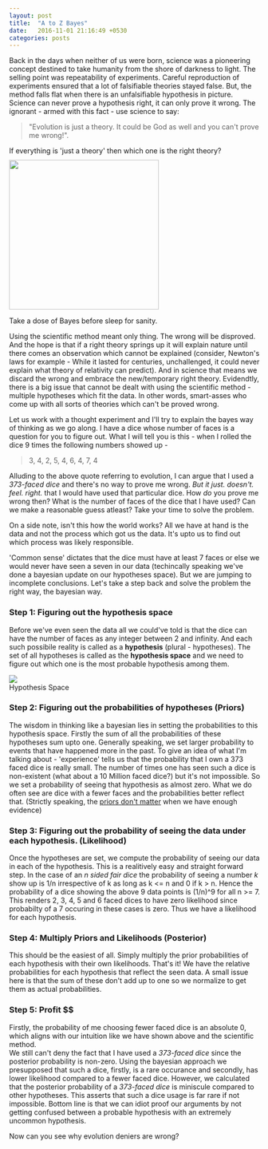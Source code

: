 ```yaml
---
layout: post
title:  "A to Z Bayes"
date:   2016-11-01 21:16:49 +0530
categories: posts
---
```


Back in the days when neither of us were born, science was a pioneering concept destined to take humanity from the shore of darkness to light. The selling point was repeatability of experiments. Careful reproduction of experiments ensured that a lot of falsifiable theories stayed false. But, the method falls flat when there is an unfalsifiable hypothesis in picture. Science can never prove a hypothesis right, it can only prove it wrong. The ignorant - armed with this fact - use science to say:

> "Evolution is just a theory. It could be God as well and you can't prove me wrong!".  

If everything is 'just a theory' then which one is the right theory?
<img src = 'https://upload.wikimedia.org/wikipedia/commons/thumb/5/54/Bayes_sig.svg/800px-Bayes_sig.svg.png' width="300px" style="margin-top: 10px">
<div class = 'caption'>Take a dose of Bayes before sleep for sanity.</div>

<!--more-->

Using the scientific method meant only thing. The wrong will be disproved. And the hope is that if a right theory springs up it will explain nature until there comes an observation which cannot be explained (consider, Newton's laws for example - While it lasted for centuries, unchallenged, it could never explain what theory of relativity can predict). And in science that means we discard the wrong and embrace the new/temporary right theory. Evidendtly, there is a big  issue that cannot be dealt with using the scientific method - multiple hypotheses which fit the data. In other words, smart-asses who come up with all sorts of theories which can't be proved wrong.

Let us work with a thought experiment and I'll try to explain the bayes way of thinking as we go along. I have a dice whose number of faces is a question for you to figure out. What I will tell you is this - when I rolled the dice 9 times the following numbers showed up -  

>  3, 4, 2, 5, 4, 6, 4, 7, 4 

Alluding to the above quote referring to evolution, I can argue that I used a *373-faced dice* and there's no way to prove me wrong. *But it just. doesn't. feel. right.* that I would have used that particular dice. How *do* you prove me wrong then? What is the number of faces of the dice that I have used? Can we make a reasonable guess atleast?
Take your time to solve the problem.

<p class="side-note">On a side note, isn't this how the world works? All we have at hand is the data and not the process which got us the data. It's upto us to find out which process was likely responsible.</p>

'Common sense' dictates that the dice must have at least 7 faces or else we would never have seen a seven in our data (techincally speaking we've done a bayesian update on our hypotheses space). But we are jumping to incomplete conclusions. Let's take a step back and solve the problem the right way, the bayesian way.  

### Step 1: Figuring out the hypothesis space
Before we've even seen the data all we could've told is that the dice can have the number of faces as any integer between 2 and infinity. And each such possibile reality is called as a **hypothesis** (plural - hypotheses). The set of all hypotheses is called as the **hypothesis space** and we need to figure out which one is the most probable hypothesis among them.  

<img src = 'hypothesis-space.png'>
<div class = 'caption'>Hypothesis Space</div>

### Step 2: Figuring out the probabilities of hypotheses **(Priors)**
The wisdom in thinking like a bayesian lies in setting the probabilities to this hypothesis space. Firstly the sum of all the probabilities of these hypotheses sum upto one. Generally speaking, we set larger probability to events that have happened more in the past. To give an idea of what I'm talking about - 'experience' tells us that the probability that I own a 373 faced dice is really small. The number of times one has seen such a dice is non-existent (what about a 10 Million faced dice?) but it's not impossible. So we set a probability of seeing that hypothesis as almost zero. What we do often see are dice with a fewer faces and the probabilities better reflect that. (Strictly speaking, the [priors don't matter](/posts/priors-dont-matter.html) when we have enough evidence)

### Step 3: Figuring out the probability of seeing the data under each hypothesis. **(Likelihood)**
Once the hypotheses are set, we compute the probability of seeing our data in each of the hypothesis. This is a realitively easy and straight forward step. In the case of an *n sided fair dice* the probability of seeing a number *k* show up is 1/n irrespective of k as long as k <= n and 0 if k > n. Hence the probability of a dice showing the above 9 data points is (1/n)^9 for all n >= 7. This renders 2, 3, 4, 5 and 6 faced dices to have zero likelihood since probabilty of a 7 occuring in these cases is zero. Thus we have a likelihood for each hypothesis.

### Step 4: Multiply Priors and Likelihoods **(Posterior)**
This should be the easiest of all. Simply multiply the prior probabilities of each hypothesis with their own likelihoods. That's it! We have the relative probabilities for each hypothesis that reflect the seen data. A small issue here is that the sum of these don't add up to one so we normalize to get them as actual probabilities.

### Step 5: Profit $$
Firstly, the probability of me choosing fewer faced dice is an absolute 0, which aligns with our intuition like we have shown above and the scientific method.  
We still can't deny the fact that I have used a *373-faced dice* since the posterior probability is non-zero. Using the bayesian approach we presupposed that such a dice, firstly, is a rare occurance and secondly, has lower likelihood compared to a fewer faced dice. However, we calculated that the posterior probability of a *373-faced dice* is miniscule compared to other hypotheses. This asserts that such a dice usage is far rare if not impossible. Bottom line is that we can idiot proof our arguments by not getting confused between a probable hypothesis with an extremely uncommon hypothesis.  
<p class="side-note">Now can you see why evolution deniers are wrong?</p>
